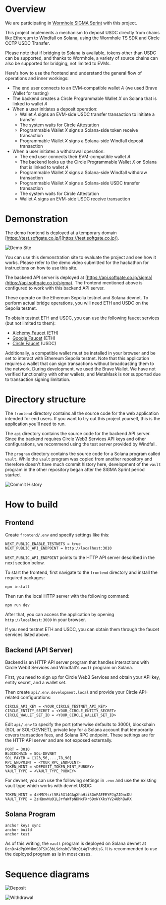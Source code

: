# Overview

We are participating in [Wormhole SIGMA Sprint](https://sigma.wormhole.com/sprint) with this project.

This project implements a mechanism to deposit USDC directly from chains like Ethereum to Windfall on Solana, using the Wormhole TS SDK and Circle CCTP USDC Transfer.

Please note that if bridging to Solana is available, tokens other than USDC can be supported, and thanks to Wormhole, a variety of source chains can also be supported for bridging, not limited to EVMs.

Here's how to use the frontend and understand the general flow of operations and inner workings:

- The end user connects to an EVM-compatible wallet *A* (we used Brave Wallet for testing)
- The backend creates a Circle Programmable Wallet *X* on Solana that is linked to wallet *A*
- When a user initiates a deposit operation:
  - Wallet *A* signs an EVM-side USDC transfer transaction to initiate a transfer
  - The system waits for Circle Attestation
  - Programmable Wallet *X* signs a Solana-side token receive transaction
  - Programmable Wallet *X* signs a Solana-side Windfall deposit transaction
- When a user initiates a withdrawal operation:
  - The end user connects their EVM-compatible wallet *A*
  - The backend looks up the Circle Programmable Wallet *X* on Solana that is linked to wallet *A*
  - Programmable Wallet *X* signs a Solana-side Windfall withdraw transaction
  - Programmable Wallet *X* signs a Solana-side USDC transfer transaction
  - The system waits for Circle Attestation
  - Wallet *A* signs an EVM-side USDC receive transaction

# Demonstration

The demo frontend is deployed at a temporary domain [https://test.softgate.co.jp/](https://test.softgate.co.jp/).

![Demo Site](Frontend.png)

You can use this demonstration site to evaluate the project and see how it works.
Please refer to the demo video submitted for the hackathon for instructions on how to use this site.

The backend API server is deployed at [https://api.softgate.co.jp/sigma](https://api.softgate.co.jp/sigma).
The frontend mentioned above is configured to work with this backend API server.

These operate on the Ethereum Sepolia testnet and Solana devnet.
To perform actual bridge operations, you will need ETH and USDC on the Sepolia testnet.

To obtain testnet ETH and USDC, you can use the following faucet services (but not limited to them):

- [Alchemy Faucet](https://www.alchemy.com/faucets/ethereum-sepolia) (ETH)
- [Google Faucet](https://cloud.google.com/application/web3/faucet/ethereum/sepolia) (ETH)
- [Circle Faucet](https://faucet.circle.com/) (USDC)

Additionally, a compatible wallet must be installed in your browser and be set to interact with Ethereum Sepolia testnet.
Note that this application requires a wallet that can sign transactions without broadcasting them to the network.
During development, we used the Brave Wallet.
We have not verified functionality with other wallets, and MetaMask is *not* supported due to transaction signing limitation.

# Directory structure

The `frontend` directory contains all the source code for the web application intended for end users. If you want to try out this project yourself, this is the application you'll need to run.

The `api` directory contains the source code for the backend API server. Since the backend requires Circle Web3 Services API keys and other configurations, we recommend using the test server provided by Windfall.

The `program` directory contains the source code for a Solana program called `vault`.
While the `vault` program was copied from another repository and therefore doesn't have much commit history here, development of the `vault` program in the other repository began after the SIGMA Sprint period started.

![Commit History](Commit%20History.png)

# How to build

## Frontend

Create `frontend/.env` and specify settings like this:

```shell
NEXT_PUBLIC_ENABLE_TESTNETS = true
NEXT_PUBLIC_API_ENDPOINT = http://localhost:3010
```

`NEXT_PUBLIC_API_ENDPOINT` points to the HTTP API server described in the next section below.

To start the frontend, first navigate to the `frontend` directory and install the required packages:

```shell
npm install
```
Then run the local HTTP server with the following command:

```shell
npm run dev
```

After that, you can access the application by opening `http://localhost:3000` in your browser.

If you need testnet ETH and USDC, you can obtain them through the faucet services listed above.

## Backend (API Server)

Backend is an HTTP API server program that handles interactions with Circle Web3 Services and Windfall's `vault` program on Solana.

First, you need to sign up for Circle Web3 Services and obtain your API key, entity secret, and a wallet set.

Then create `api/.env.development.local` and provide your Circle API-related configurations:

```shell
CIRCLE_API_KEY = <YOUR_CIRCLE_TESTNET_API_KEY>
CIRCLE_ENTITY_SECRET = <YOUR_CIRCLE_ENTITY_SECRET>
CIRCLE_WALLET_SET_ID = <YOUR_CIRCLE_WALLET_SET_ID>
```

Edit `api/.env` to specify the port (otherwise defaults to 3000), blockchain (SOL or SOL-DEVNET), private key for a Solana account that temporarily covers transaction fees, and Solana RPC endpoint. These settings are for the HTTP API server and are not exposed externally.

```shell
PORT = 3010
BLOCKCHAIN = SOL-DEVNET
SOL_PAYER = [123,56,...,78,90]
RPC_ENDPOINT = <YOUR_RPC_ENDPOINT>
TOKEN_MINT = <DEPOSIT_TOKEN_MINT_PUBKEY>
VAULT_TYPE = <VAULT_TYPE_PUBKEY>
```

For devnet, you can use the following settings in `.env` and use the existing vault type which works with devnet USDC:

```shell
TOKEN_MINT = 4zMMC9srt5Ri5X14GAgXhaHii3GnPAEERYPJgZJDncDU
VAULT_TYPE = 2zHQowNu91LJrfaWfpNDMxFXr6DxNYXksYV24UbhBwRX
```

## Solana Program

```shell
anchor keys sync
anchor build
anchor test
```

As of this writing, the `vault` program is deployed on Solana devnet at `DcnDr4dPpXWHkmS8TSXG3bL9dnshCVRRzQi4gTndtUsG`.
It is recommended to use the deployed program as is in most cases.

# Sequence diagrams

![Deposit](Deposit-Sequence.png)

![Withdrawal](Withdraw-Sequence.png)
